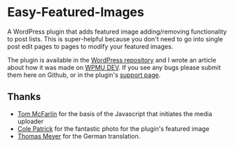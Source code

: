 # Easy-Featured-Images

A WordPress plugin that adds featured image adding/removing functionality to post lists. This is super-helpful because you don't need to go into single post edit pages to pages to modify your featured images.

The plugin is available in the [WordPress repository](https://wordpress.org/plugins/easy-featured-images/) and I wrote an article about how it was made on [WPMU DEV](https://premium.wpmudev.org/blog/easy-featured-images/). If you see any bugs please submit them here on Github, or in the plugin's [support page](https://wordpress.org/support/plugin/easy-featured-images).

## Thanks

- [Tom McFarlin](https://tommcfarlin.com/the-wordpress-media-uploader/) for the basis of the Javascript that initiates the media uploader
- [Cole Patrick](https://unsplash.com/colepatrick) for the fantastic photo for the plugin's featured image
- [Thomas Meyer](https://github.com/tmconnect) for the German translation.
